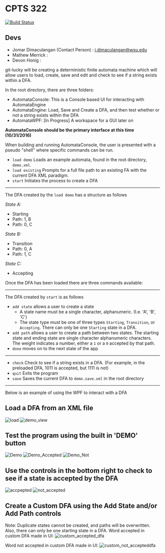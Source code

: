 # CPTS 322
[![Build Status](https://build.mathewmerrick.com/buildStatus/icon?job=git-lucky)](https://build.mathewmerrick.com/job/git-lucky)

## Devs
- Jomar Dimaculangan (Contact Person) : j.dimaculangan@wsu.edu 
- Mathew Merrick : 
- Devon Honig : 

git-lucky will be creating a deterministic finite automata machine which will allow users to load, create, save and edit and check to see if a string exists within a DFA.

In the root directory, there are three folders:

- AutomataConsole: This is a Console based UI for interacting with AutomataEngine
- AutomataEngine: Load, Save and Create a DFA, and then test whether or not a string exists within the DFA
- AutomataWPF: [In Progress] A workspace for a GUI later on

**AutomataConsole should be the primary interface at this time (10/31/2016)**

When building and running AutomataConsole, the user is presented with a pseudo "shell" where specific commands can be run.


- ```load demo``` Loads an example automata, found in the root directory, ```demo.xml```.
- ```load existing``` Prompts for a full file path to an existing FA with the current DFA XML paradigm.
- ```start``` Initiates the process to create a DFA

---
The DFA created by the  ```load demo``` has a structure as follows

*State A:*
- Starting
- Path: 1, B
- Path: 0, C

*State B:*
- Transition
- Path: 0, A
- Path: 1, C

*State C:*
- Accepting

Once the DFA has been loaded there are three commands available:

---
The DFA created by ```start``` is as follows
- ```add state``` allows a user to create a state
  - A state name must be a single character, alphanumeric. (I.e. 'A', 'B', 'C')
  - The state type must be one of three types ```Starting```, ```Transition```, or ```Accepting```. There can only be one ```Starting``` state in a DFA.
- ```add path``` allows a user to create a path between two states. The starting state and ending state are single character alphanumeric characters. The weight indicates a number, either a ```1``` or a ```0``` accepted by that path. 
- ```done``` moves on to the next state of the app

---

- ```check``` Check to see if a string exists in a DFA. (For example, in the preloaded DFA, 1011 is accepted, but 1111 is not)
- ```quit``` Exits the program
- ```save``` Saves the current DFA to ```demo.save.xml``` in the root directory


---

Below is an example of using the WPF to interact with a DFA

## Load a DFA from an XML file
![load](Resources/Images/load.png)
![demo_view](Resources/Images/demo_view.PNG)

## Test the program using the built in 'DEMO' button
![Demo](Resources/Images/Demo.PNG)
![Demo_Accepted](Resources/Images/Demo_Accepted.PNG)
![Demo_Not](Resources/Images/Demo_Not.PNG)

## Use the controls in the bottom right to check to see if a state is accepted by the DFA
![accpepted](Resources/Images/accepted.PNG)
![not_accepted](Resources/Images/not_accepted.PNG)

## Create a Custom DFA using the Add State and/or Add Path controls
Note: Duplicate states cannot be created, and paths will be overwritten. Also, there can only be one starting state in a DFA.
Word accepted in custom DFA made in UI:
![custom_accepted_dfa](Resources/Images/custom_dfa.PNG)

Word not accepted in custom DFA made in UI:
![custom_not_accepteddfa](Resources/Images/custom_not_accepted.PNG)

